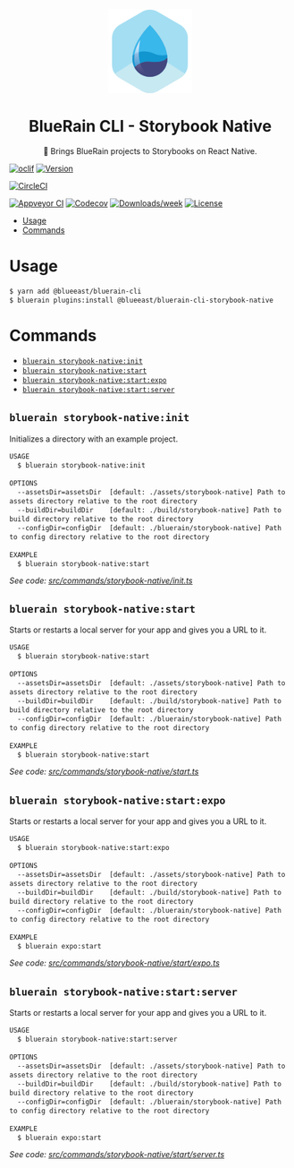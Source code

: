 <div align="center">
	<img width=150 height=150 src="../../assets/logo.png">
  <h1>
		BlueRain CLI - Storybook Native
	</h1>
  <p>📱 Brings BlueRain projects to Storybooks on React Native.</p>
</div>

[![oclif](https://img.shields.io/badge/cli-oclif-brightgreen.svg)](https://oclif.io)
[![Version](https://img.shields.io/npm/v/@blueeast/bluerain-cli-storybook-native.svg)](https://npmjs.org/package/@blueeast/bluerain-cli-storybook-native)

[![CircleCI](https://circleci.com/gh/BlueEastCode/bluerain-cli/tree/master.svg?style=shield)](https://circleci.com/gh/BlueEastCode/bluerain-cli/tree/master)

[![Appveyor CI](https://ci.appveyor.com/api/projects/status/github/BlueEastCode/bluerain-cli?branch=master&svg=true)](https://ci.appveyor.com/project/BlueEastCode/bluerain-cli/branch/master)
[![Codecov](https://codecov.io/gh/BlueEastCode/bluerain-cli/branch/master/graph/badge.svg)](https://codecov.io/gh/BlueEastCode/bluerain-cli)
[![Downloads/week](https://img.shields.io/npm/dw/@blueeast/bluerain-cli-storybook-native.svg)](https://npmjs.org/package/@blueeast/bluerain-cli-storybook-native)
[![License](https://img.shields.io/npm/l/@blueeast/bluerain-cli-storybook-native.svg)](https://github.com/BlueEastCode/bluerain-cli/blob/master/package.json)

<!-- toc -->
* [Usage](#usage)
* [Commands](#commands)
<!-- tocstop -->
# Usage
```sh-session
$ yarn add @blueeast/bluerain-cli
$ bluerain plugins:install @blueeast/bluerain-cli-storybook-native
```
# Commands
<!-- commands -->
* [`bluerain storybook-native:init`](#bluerain-storybook-nativeinit)
* [`bluerain storybook-native:start`](#bluerain-storybook-nativestart)
* [`bluerain storybook-native:start:expo`](#bluerain-storybook-nativestartexpo)
* [`bluerain storybook-native:start:server`](#bluerain-storybook-nativestartserver)

## `bluerain storybook-native:init`

Initializes a directory with an example project.

```
USAGE
  $ bluerain storybook-native:init

OPTIONS
  --assetsDir=assetsDir  [default: ./assets/storybook-native] Path to assets directory relative to the root directory
  --buildDir=buildDir    [default: ./build/storybook-native] Path to build directory relative to the root directory
  --configDir=configDir  [default: ./bluerain/storybook-native] Path to config directory relative to the root directory

EXAMPLE
  $ bluerain storybook-native:start
```

_See code: [src/commands/storybook-native/init.ts](https://github.com/BlueEastCode/bluerain-cli/blob/v2.0.0-beta.12/src/commands/storybook-native/init.ts)_

## `bluerain storybook-native:start`

Starts or restarts a local server for your app and gives you a URL to it.

```
USAGE
  $ bluerain storybook-native:start

OPTIONS
  --assetsDir=assetsDir  [default: ./assets/storybook-native] Path to assets directory relative to the root directory
  --buildDir=buildDir    [default: ./build/storybook-native] Path to build directory relative to the root directory
  --configDir=configDir  [default: ./bluerain/storybook-native] Path to config directory relative to the root directory

EXAMPLE
  $ bluerain storybook-native:start
```

_See code: [src/commands/storybook-native/start.ts](https://github.com/BlueEastCode/bluerain-cli/blob/v2.0.0-beta.12/src/commands/storybook-native/start.ts)_

## `bluerain storybook-native:start:expo`

Starts or restarts a local server for your app and gives you a URL to it.

```
USAGE
  $ bluerain storybook-native:start:expo

OPTIONS
  --assetsDir=assetsDir  [default: ./assets/storybook-native] Path to assets directory relative to the root directory
  --buildDir=buildDir    [default: ./build/storybook-native] Path to build directory relative to the root directory
  --configDir=configDir  [default: ./bluerain/storybook-native] Path to config directory relative to the root directory

EXAMPLE
  $ bluerain expo:start
```

_See code: [src/commands/storybook-native/start/expo.ts](https://github.com/BlueEastCode/bluerain-cli/blob/v2.0.0-beta.12/src/commands/storybook-native/start/expo.ts)_

## `bluerain storybook-native:start:server`

Starts or restarts a local server for your app and gives you a URL to it.

```
USAGE
  $ bluerain storybook-native:start:server

OPTIONS
  --assetsDir=assetsDir  [default: ./assets/storybook-native] Path to assets directory relative to the root directory
  --buildDir=buildDir    [default: ./build/storybook-native] Path to build directory relative to the root directory
  --configDir=configDir  [default: ./bluerain/storybook-native] Path to config directory relative to the root directory

EXAMPLE
  $ bluerain expo:start
```

_See code: [src/commands/storybook-native/start/server.ts](https://github.com/BlueEastCode/bluerain-cli/blob/v2.0.0-beta.12/src/commands/storybook-native/start/server.ts)_
<!-- commandsstop -->
